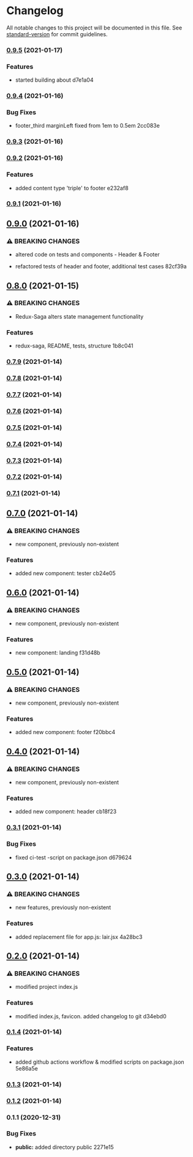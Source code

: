 # Changelog

All notable changes to this project will be documented in this file. See [standard-version](https://github.com/conventional-changelog/standard-version) for commit guidelines.

### [0.9.5](///compare/v0.9.4...v0.9.5) (2021-01-17)


### Features

* started building about d7e1a04

### [0.9.4](///compare/v0.9.3...v0.9.4) (2021-01-16)


### Bug Fixes

* footer_third marginLeft fixed from 1em to 0.5em 2cc083e

### [0.9.3](///compare/v0.9.2...v0.9.3) (2021-01-16)

### [0.9.2](///compare/v0.9.1...v0.9.2) (2021-01-16)


### Features

* added content type 'triple' to footer e232af8

### [0.9.1](///compare/v0.9.0...v0.9.1) (2021-01-16)

## [0.9.0](///compare/v0.8.0...v0.9.0) (2021-01-16)


### ⚠ BREAKING CHANGES

* altered code on tests and components - Header & Footer

* refactored tests of header and footer, additional test cases 82cf39a

## [0.8.0](///compare/v0.7.9...v0.8.0) (2021-01-15)


### ⚠ BREAKING CHANGES

* Redux-Saga alters state management functionality

### Features

* redux-saga, README, tests, structure 1b8c041

### [0.7.9](///compare/v0.7.8...v0.7.9) (2021-01-14)

### [0.7.8](///compare/v0.7.7...v0.7.8) (2021-01-14)

### [0.7.7](///compare/v0.7.6...v0.7.7) (2021-01-14)

### [0.7.6](///compare/v0.7.5...v0.7.6) (2021-01-14)

### [0.7.5](///compare/v0.7.4...v0.7.5) (2021-01-14)

### [0.7.4](///compare/v0.7.3...v0.7.4) (2021-01-14)

### [0.7.3](///compare/v0.7.2...v0.7.3) (2021-01-14)

### [0.7.2](///compare/v0.7.1...v0.7.2) (2021-01-14)

### [0.7.1](///compare/v0.7.0...v0.7.1) (2021-01-14)

## [0.7.0](///compare/v0.6.0...v0.7.0) (2021-01-14)


### ⚠ BREAKING CHANGES

* new component, previously non-existent

### Features

* added new component: tester cb24e05

## [0.6.0](///compare/v0.5.0...v0.6.0) (2021-01-14)


### ⚠ BREAKING CHANGES

* new component, previously non-existent

### Features

* new component: landing f31d48b

## [0.5.0](///compare/v0.4.0...v0.5.0) (2021-01-14)


### ⚠ BREAKING CHANGES

* new component, previously non-existent

### Features

* added new component: footer f20bbc4

## [0.4.0](///compare/v0.3.1...v0.4.0) (2021-01-14)


### ⚠ BREAKING CHANGES

* new component, previously non-existent

### Features

* added new component: header cb18f23

### [0.3.1](///compare/v0.3.0...v0.3.1) (2021-01-14)


### Bug Fixes

* fixed ci-test -script on package.json d679624

## [0.3.0](///compare/v0.2.0...v0.3.0) (2021-01-14)


### ⚠ BREAKING CHANGES

* new features, previously non-existent

### Features

* added replacement file for app.js: lair.jsx 4a28bc3

## [0.2.0](///compare/v0.1.4...v0.2.0) (2021-01-14)


### ⚠ BREAKING CHANGES

* modified project index.js

### Features

* modified index.js, favicon. added changelog to git d34ebd0

### [0.1.4](///compare/v0.1.3...v0.1.4) (2021-01-14)


### Features

* added github actions workflow & modified scripts on package.json 5e86a5e

### [0.1.3](///compare/v0.1.2...v0.1.3) (2021-01-14)

### [0.1.2](///compare/v0.1.1...v0.1.2) (2021-01-14)

### 0.1.1 (2020-12-31)


### Bug Fixes

* **public:** added directory public 2271e15
